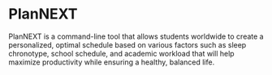 # PlanNEXT
PlanNEXT is a command-line tool that allows students worldwide to create a personalized, optimal schedule based on various factors such as sleep chronotype, school schedule, and academic workload that will help maximize productivity while ensuring a healthy, balanced life.